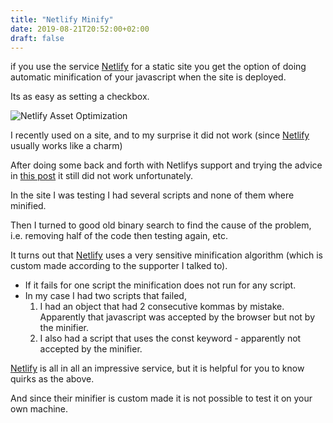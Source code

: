 ```yaml
---
title: "Netlify Minify"
date: 2019-08-21T20:52:00+02:00
draft: false
---
```

if you use the service [Netlify](https://netlify.com) for a static site you get the option of doing automatic minification of your javascript when the site is deployed.

Its as easy as setting a checkbox.

![Netlify Asset Optimization](/images/NetlifyMinify/AssetOptimization.png)

I recently used on a site, and to my surprise it did not work (since [Netlify](https://netlify.com) usually works like a charm)

After doing some back and forth with Netlifys support and trying the advice in [this post](https://community.netlify.com/t/common-issue-does-netlify-optimize-every-single-asset-my-site-uses/152?utm_source=helpdesk&utm_medium=asset-optimization&utm_campaign=community_tracking) it still did not work  unfortunately.

In the site I was testing I had several scripts and none of them where minified.

Then I turned to good old binary search to find the cause of the problem, i.e. removing half of the code then testing again, etc.

It turns out that [Netlify](https://netlify.com) uses a very sensitive minification algorithm (which is custom made according to the supporter I talked to).

- If it fails for one script the minification does not run for any script.
- In my case I had two scripts that failed, 
	1. I had an object that had 2 consecutive kommas by mistake. Apparently that javascript was accepted by the browser but not by the minifier.
	1. I also had a script that uses the const keyword - apparently not accepted by the minifier.

[Netlify](https://netlify.com) is all in all an impressive service, but it is helpful for you to know quirks as the above.

And since their minifier is custom made it is not possible to test it on your own machine.